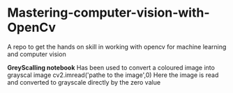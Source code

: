 # Mastering-computer-vision-with-OpenCv
A repo to get the hands on skill in working with opencv for machine learning and computer vision

**GreyScalling notebook**
Has been used to convert a coloured image into grayscal image
cv2.imread('pathe to the image',0) Here the image is read and converted to grayscale directly by the zero value
